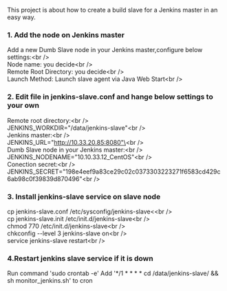 This project is about how to create a build slave for a Jenkins master in an easy way. 

### 1. Add the node on Jenkins master
Add a new Dumb Slave node in your Jenkins master,configure below settings:\<br /\>  
Node name: you decide\<br /\>  
Remote Root Directory: you decide\<br /\>  
Launch Method: Launch slave agent via Java Web Start\<br /\>  

### 2. Edit file in jenkins-slave.conf and hange below settings to your own

Remote root directory:\<br /\>  
JENKINS_WORKDIR="/data/jenkins-slave"\<br /\>  
Jenkins master:\<br /\>  
JENKINS_URL="http://10.33.20.85:8080"\<br /\>  
Dumb Slave node in your Jenkins master:\<br /\>  
JENKINS_NODENAME="10.10.33.12_CentOS"\<br /\>  
Conection secret:\<br /\>  
JENKINS_SECRET="198e4eef9a83ce29c02c0373303223271f6583cd429c6ab98c0f39839d870496"\<br /\>  

### 3. Install jenkins-slave service on slave node
cp jenkins-slave.conf /etc/sysconfig/jenkins-slave<\<br /\>  
cp jenkins-slave.init /etc/init.d/jenkins-slave\<br /\>  
chmod 770 /etc/init.d/jenkins-slave\<br /\>  
chkconfig --level 3 jenkins-slave on\<br /\>  
service jenkins-slave restart\<br /\>

### 4.Restart jenkins slave service if it is down
Run command 'sudo crontab -e'
Add '*/1 * * * * cd /data/jenkins-slave/  && sh monitor_jenkins.sh' to cron